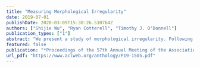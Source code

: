 ```yaml
---
title: "Measuring Morphological Irregularity"
date: 2019-07-01
publishDate: 2020-03-09T15:30:26.510764Z
authors: ["Shijie Wu", "Ryan Cotterell", "Timothy J. O'Donnell"]
publication_types: ["1"]
abstract: "We present a study of morphological irregularity. Following recent work, we define an information-theoretic measure of irregularity based on the predictability of forms in a language. Using a neural transduction model, we estimate this quantity for the forms in 28 languages. We first present several validatory and exploratory analyses of irregularity. We then show that our analyses provide evidence for a correlation between irregularity and frequency: higher frequency items are more likely to be irregular and irregular items are more likely be highly frequent. To our knowledge, this result is the first of its breadth and confirms longstanding proposals from the linguistics literature. The correlation is more robust when aggregated at the level of whole paradigms---providing support for models of linguistic structure in which inflected forms are unified by abstract underlying stems or lexemes."
featured: false
publication: "*Proceedings of the 57th Annual Meeting of the Association for Computational Linguistics*"
url_pdf: "https://www.aclweb.org/anthology/P19-1505.pdf"
---
```


